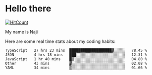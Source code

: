 # Hello there

[![HitCount](http://hits.dwyl.com/na-ji/na-ji.svg)](https://youtu.be/dQw4w9WgXcQ)

My name is Naji

Here are some real time stats about my coding habits:

<!--START_SECTION:waka-->
```text
TypeScript   27 hrs 23 mins  ███████████████████▓░░░░░   78.45 % 
JSON         4 hrs 18 mins   ███░░░░░░░░░░░░░░░░░░░░░░   12.31 % 
JavaScript   1 hr 40 mins    █▒░░░░░░░░░░░░░░░░░░░░░░░   04.80 % 
Other        43 mins         ▓░░░░░░░░░░░░░░░░░░░░░░░░   02.08 % 
YAML         34 mins         ▒░░░░░░░░░░░░░░░░░░░░░░░░   01.66 % 
```
<!--END_SECTION:waka-->
